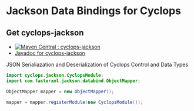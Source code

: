 # Jackson Data Bindings for Cyclops 

## Get cyclops-jackson


* [![Maven Central : cyclops-jackson](https://maven-badges.herokuapp.com/maven-central/com.oath.cyclops/cyclops-jackson-integration/badge.svg)](https://maven-badges.herokuapp.com/maven-central/com.oath.cyclops/cyclops-jackson-integration)  
* [Javadoc for cyclops-jackson](http://www.javadoc.io/doc/com.oath.cyclops/cyclops-cyclops-jackson-integration)


JSON Serialiazation and Deserialization of Cyclops Control and Data Types

```java
import cyclops.jackson.CyclopsModule;
import com.fasterxml.jackson.databind.ObjectMapper;

ObjectMapper mapper = new ObjectMapper();

mapper = mapper.registerModule(new CyclopsModule());
```
